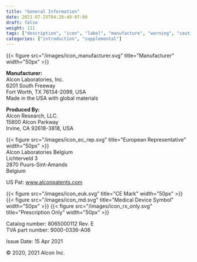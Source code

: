 ```yaml
---
title: "General Information"
date: 2021-07-25T04:28:49-07:00
draft: false
weight: 111
tags: ["description", "icon", "label", "manufacture", "warning", "caution", "precaution", "voltage", "safety", "regulation"]
categories: ["introduction", "supplemental"]
---
```


{{< figure src="/images/icon_manufacturer.svg" title="Manufacturer" width="50px" >}}

**Manufacturer:**  
Alcon Laboratories, Inc.  
6201 South Freeway  
Fort Worth, TX 76134-2099, USA  
Made in the USA with global materials

**Produced By:**  
Alcon Research, LLC.  
15800 Alcon Parkway  
Irvine, CA 92618-3818, USA

{{< figure src="/images/icon_ec_rep.svg" title="European Representative" width="50px" >}}  
Alcon Laboratories Belgium  
Lichterveld 3  
2870 Puurs-Sint-Amands  
Belgium

US Pat: www.alconpatents.com

{{< figure src="/images/icon_euk.svg" title="CE Mark" width="50px" >}}
{{< figure src="/images/icon_md.svg" title="Medical Device Symbol" width="50px" >}}
{{< figure src="/images/icon_rx_only.svg" title="Prescription Only" width="50px" >}}

Catalog number: 8065000112 Rev. E  
TVA part number: 9000-0336-A06

Issue Date: 15 Apr 2021

&copy; 2020, 2021 Alcon Inc.
